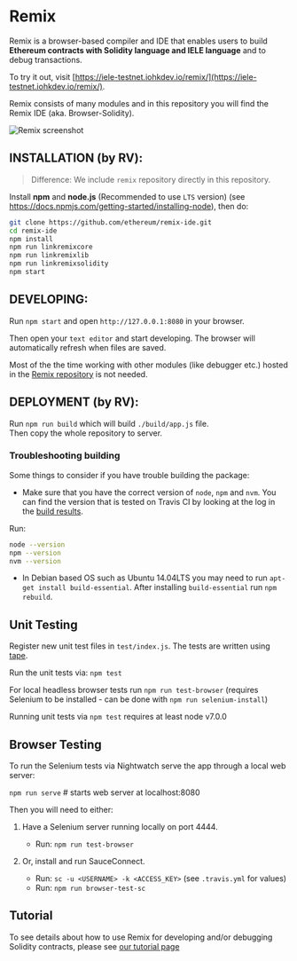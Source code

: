 # Remix

Remix is a browser-based compiler and IDE that enables users to build **Ethereum contracts with Solidity language and IELE language** and to debug transactions.

To try it out, visit [https://iele-testnet.iohkdev.io/remix/](https://iele-testnet.iohkdev.io/remix/).

Remix consists of many modules and in this repository you will find the Remix IDE (aka. Browser-Solidity).

![Remix screenshot](https://user-images.githubusercontent.com/1908863/43663077-c30cddda-972d-11e8-8697-8dfbbaaec71e.png)

## INSTALLATION (by RV):

> Difference: We include `remix` repository directly in this repository.

Install **npm** and **node.js** (Recommended to use `LTS` version) (see https://docs.npmjs.com/getting-started/installing-node), then do:

```bash
git clone https://github.com/ethereum/remix-ide.git
cd remix-ide
npm install
npm run linkremixcore
npm run linkremixlib
npm run linkremixsolidity
npm start
```

## DEVELOPING:

Run `npm start` and open `http://127.0.0.1:8080` in your browser.

Then open your `text editor` and start developing.
The browser will automatically refresh when files are saved.

Most of the the time working with other modules (like debugger etc.) hosted in the [Remix repository](https://github.com/ethereum/remix) is not needed.

## DEPLOYMENT (by RV):

Run `npm run build` which will build `./build/app.js` file.   
Then copy the whole repository to server.

### Troubleshooting building

Some things to consider if you have trouble building the package:

- Make sure that you have the correct version of `node`, `npm` and `nvm`. You can find the version that is tested on Travis CI by looking at the log in the [build results](https://travis-ci.org/ethereum/remix-ide).

Run:

```bash
node --version
npm --version
nvm --version
```

- In Debian based OS such as Ubuntu 14.04LTS you may need to run `apt-get install build-essential`. After installing `build-essential` run `npm rebuild`.

## Unit Testing

Register new unit test files in `test/index.js`.
The tests are written using [tape](https://www.npmjs.com/package/tape).

Run the unit tests via: `npm test`

For local headless browser tests run `npm run test-browser`
(requires Selenium to be installed - can be done with `npm run selenium-install`)

Running unit tests via `npm test` requires at least node v7.0.0

## Browser Testing

To run the Selenium tests via Nightwatch serve the app through a local web server:

`npm run serve` # starts web server at localhost:8080

Then you will need to either:

1. Have a Selenium server running locally on port 4444.
	- Run: `npm run test-browser`

2. Or, install and run SauceConnect.
	- Run: `sc -u <USERNAME> -k <ACCESS_KEY>` (see `.travis.yml` for values)
	- Run: `npm run browser-test-sc`

## Tutorial

To see details about how to use Remix for developing and/or debugging Solidity contracts, please see [our tutorial page](https://testnet.iohkdev.io/goguen/iele/get-started/executing-solidity-smart-contracts-on-the-iele-testnet/)